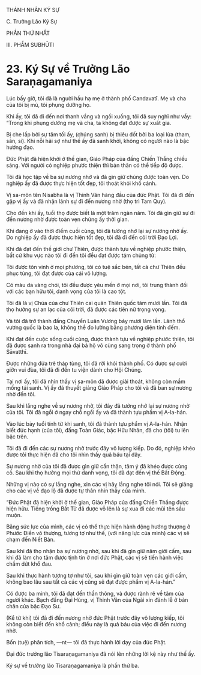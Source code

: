THÁNH NHÂN KÝ SỰ

C. Trưởng Lão Ký Sự

PHẦN THỨ NHẤT

III. PHẨM SUBHŪTI

# 23. Ký Sự về Trưởng Lão Saraṇagamaniya

Lúc bấy giờ, tôi đã là người hầu hạ mẹ ở thành phố Candavatī. Mẹ và cha của tôi bị mù, tôi phụng dưỡng họ.

Khi ấy, tôi đã đi đến nơi thanh vắng và ngồi xuống, tôi đã suy nghĩ như vầy: “Trong khi phụng dưỡng mẹ và cha, ta không đạt được sự xuất gia.

Bị che lấp bởi sự tăm tối ấy, (chúng sanh) bị thiêu đốt bởi ba loại lửa (tham, sân, si). Khi nỗi hãi sợ như thế ấy đã sanh khởi, không có người nào là bậc hướng đạo.

Đức Phật đã hiện khởi ở thế gian, Giáo Pháp của đấng Chiến Thắng chiếu sáng. Với người có nghiệp phước thiện thì bản thân có thể tiếp độ được.

Tôi đã học tập về ba sự nương nhờ và đã gìn giữ chúng được toàn vẹn. Do nghiệp ấy đã được thực hiện tốt đẹp, tôi thoát khỏi khổ cảnh.

Vị sa-môn tên Nisabha là vị Thinh Văn hàng đầu của đức Phật. Tôi đã đi đến gặp vị ấy và đã nhận lãnh sự đi đến nương nhờ (thọ trì Tam Quy).

Cho đến khi ấy, tuổi thọ được biết là một trăm ngàn năm. Tôi đã gìn giữ sự đi đến nương nhờ được toàn vẹn chừng ấy thời gian.

Khi đang ở vào thời điểm cuối cùng, tôi đã tưởng nhớ lại sự nương nhờ ấy. Do nghiệp ấy đã được thực hiện tốt đẹp, tôi đã đi đến cõi trời Đạo Lợi.

Khi đã đạt đến thế giới chư Thiên, được thành tựu về nghiệp phước thiện, bất cứ khu vực nào tôi đi đến tôi đều đạt được tám chủng tử:

Tôi được tôn vinh ở mọi phương, tôi có tuệ sắc bén, tất cả chư Thiên đều phục tùng, tôi đạt được của cải vô lượng.

Có màu da vàng chói, tôi đều được yêu mến ở mọi nơi, tôi trung thành đối với các bạn hữu tôi, danh vọng của tôi là cao tột.

Tôi đã là vị Chúa của chư Thiên cai quản Thiên quốc tám mươi lần. Tôi đã thọ hưởng sự an lạc của cõi trời, đã được các tiên nữ trọng vọng.

Và tôi đã trở thành đấng Chuyển Luân Vương bảy mươi lăm lần. Lãnh thổ vương quốc là bao la, không thể đo lường bằng phương diện tính đếm.

Khi đạt đến cuộc sống cuối cùng, được thành tựu về nghiệp phước thiện, tôi đã được sanh ra trong nhà đại bá hộ vô cùng sang trọng ở thành phố Sāvatthī.

Được những đứa trẻ tháp tùng, tôi đã rời khỏi thành phố. Có được sự cười giỡn vui đùa, tôi đã đi đến tu viện dành cho Hội Chúng.

Tại nơi ấy, tôi đã nhìn thấy vị sa-môn đã được giải thoát, không còn mầm mống tái sanh. Vị ấy đã thuyết giảng Giáo Pháp cho tôi và đã ban sự nương nhờ đến tôi.

Sau khi lắng nghe về sự nương nhờ, tôi đây đã tưởng nhớ lại sự nương nhờ của tôi. Tôi đã ngồi ở ngay chỗ ngồi ấy và đã thành tựu phẩm vị A-la-hán.

Vào lúc bảy tuổi tính từ khi sanh, tôi đã thành tựu phẩm vị A-la-hán. Nhận biết đức hạnh (của tôi), đấng Toàn Giác, bậc Hữu Nhãn, đã cho (tôi) tu lên bậc trên.

Tôi đã đi đến các sự nương nhờ trước đây vô lượng kiếp. Do đó, nghiệp khéo được tôi thực hiện đã cho tôi nhìn thấy quả báu tại đây.

Sự nương nhờ của tôi đã được gìn giữ cẩn thận, tâm ý đã khéo được củng cố. Sau khi thọ hưởng mọi thứ danh vọng, tôi đã đạt đến vị thế Bất Động.

Những vị nào có sự lắng nghe, xin các vị hãy lắng nghe tôi nói. Tôi sẽ giảng cho các vị về đạo lộ đã được tự thân nhìn thấy của mình.

“Đức Phật đã hiện khởi ở thế gian, Giáo Pháp của đấng Chiến Thắng được hiện hữu. Tiếng trống Bất Tử đã được vỗ lên là sự xua đi các mũi tên sầu muộn.

Bằng sức lực của mình, các vị có thể thực hiện hành động hướng thượng ở Phước Điền vô thượng, tương tợ như thế, (với năng lực của mình) các vị sẽ chạm đến Niết Bàn.

Sau khi đã thọ nhận ba sự nương nhờ, sau khi đã gìn giữ năm giới cấm, sau khi đã làm cho tâm được tịnh tín ở nơi đức Phật, các vị sẽ tiến hành việc chấm dứt khổ đau.

Sau khi thực hành tương tợ như tôi, sau khi gìn giữ toàn vẹn các giới cấm, không bao lâu sau tất cả các vị cũng sẽ đạt được phẩm vị A-la-hán.”

Có được ba minh, tôi đã đạt đến thần thông, và được rành rẽ về tâm của người khác. Bạch đấng Đại Hùng, vị Thinh Văn của Ngài xin đảnh lễ ở bàn chân của bậc Đạo Sư.

(Kể từ khi) tôi đã đi đến nương nhờ đức Phật trước đây vô lượng kiếp, tôi không còn biết đến khổ cảnh; điều này là quả báu của việc đi đến nương nhờ.

Bốn (tuệ) phân tích, ―nt― tôi đã thực hành lời dạy của đức Phật.

Đại đức trưởng lão Tisaraṇagamaniya đã nói lên những lời kệ này như thế ấy.

Ký sự về trưởng lão Tisaraṇagamaniya là phần thứ ba.
